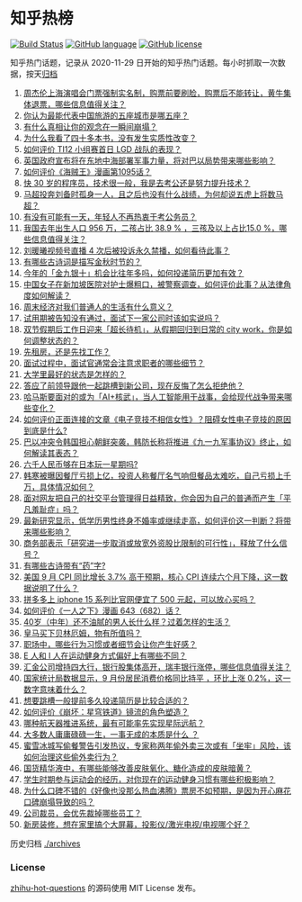 # 知乎热榜
[![Build Status](https://github.com/ToWeLong/zhihu-hot-questions/workflows/CI/badge.svg)](https://github.com/ToWeLong/zhihu-hot-questions/actions)
[![GitHub language](https://img.shields.io/badge/language-golang-orange.svg)](https://golang.org/)
[![GitHub license](https://img.shields.io/github/license/ToWeLong/zhihu-hot-questions)](https://github.com/ToWeLong/zhihu-hot-questions/blob/main/LICENSE)

知乎热门话题，记录从 2020-11-29 日开始的知乎热门话题。每小时抓取一次数据，按天[归档](./archives)

<!-- BEGIN -->

1. [周杰伦上海演唱会门票强制实名制，购票前要刷脸，购票后不能转让，黄牛集体退票，哪些信息值得关注？](https://www.zhihu.com/question/625766299)
1. [你认为最能代表中国旅游的五座城市是哪五座？](https://www.zhihu.com/question/617538051)
1. [有什么真相让你的观念在一瞬间崩塌？](https://www.zhihu.com/question/585476082)
1. [为什么我看了四十多本书，没有发生实质性改变？](https://www.zhihu.com/question/621490937)
1. [如何评价 TI12 小组赛首日 LGD 战队的表现？](https://www.zhihu.com/question/625884768)
1. [英国政府宣布将在东地中海部署军事力量，将对巴以局势带来哪些影响？](https://www.zhihu.com/question/625906541)
1. [如何评价《海贼王》漫画第1095话？](https://www.zhihu.com/question/625818595)
1. [快 30 岁的程序员，技术很一般，我是去考公还是努力提升技术？](https://www.zhihu.com/question/542820925)
1. [马超投奔刘备时孤身一人，且之后也没有什么战绩，为何却说五虎上将数马超？](https://www.zhihu.com/question/625249256)
1. [有没有可能有一天，年轻人不再热衷于考公务员？](https://www.zhihu.com/question/623119916)
1. [我国去年出生人口 956 万，二孩占比 38.9 % ，三孩及以上占比15.0 %，哪些信息值得关注？](https://www.zhihu.com/question/625777121)
1. [刘暖曦视频号直播 4 次后被投诉永久禁播，如何看待此事？](https://www.zhihu.com/question/625768321)
1. [有哪些古诗词是描写金秋时节的？](https://www.zhihu.com/question/625825291)
1. [今年的「金九银十」机会比往年多吗，如何投递简历更加有效？](https://www.zhihu.com/question/622554242)
1. [中国女子在新加坡医院对护士爆粗口，被警察调查，如何评价此事？从法律角度如何解读？](https://www.zhihu.com/question/625744749)
1. [周末经济对我们普通人的生活有什么意义？](https://www.zhihu.com/question/625851800)
1. [试用期被告知没有通过，面试下一家公司时该如实说吗？](https://www.zhihu.com/question/622556014)
1. [双节假期后工作日迎来「超长待机」，从假期回归到日常的 city work，你是如何调整状态的？](https://www.zhihu.com/question/625824306)
1. [先租房，还是先找工作？](https://www.zhihu.com/question/625366157)
1. [面试过程中，面试官通常会注意求职者的哪些细节？](https://www.zhihu.com/question/622556040)
1. [大学里最好的状态是怎样的？](https://www.zhihu.com/question/373998266)
1. [答应了前领导跟他一起跳槽到新公司，现在反悔了怎么拒绝他？](https://www.zhihu.com/question/625276145)
1. [哈马斯要面对的或为「AI+核武」，当人工智能用于战事，会给现代战争带来哪些变化？](https://www.zhihu.com/question/625789165)
1. [如何评价正面连接的文章《电子竞技不相信女性》？阻碍女性电子竞技的原因到底是什么?](https://www.zhihu.com/question/625757916)
1. [巴以冲突令韩国担心朝鲜突袭，韩防长称将推进《九一九军事协议》终止，如何解读其表态？](https://www.zhihu.com/question/625617408)
1. [六千人民币够在日本玩一星期吗?](https://www.zhihu.com/question/624777236)
1. [韩寒被曝因餐厅亏损上亿，投资人称餐厅名气响但餐品太难吃，自己亏损上千万，具体情况如何？](https://www.zhihu.com/question/625753258)
1. [面对网友把自己的社交平台管理得日益精致，你会因为自己的普通而产生「平凡羞耻症」吗？](https://www.zhihu.com/question/625769736)
1. [最新研究显示，低学历男性终身不婚率或继续走高，如何评价这一判断？将带来哪些影响？](https://www.zhihu.com/question/625743753)
1. [商务部表示「研究进一步取消或放宽外资股比限制的可行性」，释放了什么信号？](https://www.zhihu.com/question/625792908)
1. [有哪些古诗带有“药”字?](https://www.zhihu.com/question/625758160)
1. [美国 9 月 CPI 同比增长 3.7% 高于预期，核心 CPI 连续六个月下降，这一数据说明了什么？](https://www.zhihu.com/question/625862851)
1. [拼多多上 iphone 15 系列比官网便宜了 500 元起，可以放心买吗？](https://www.zhihu.com/question/625614092)
1. [如何评价《一人之下》漫画 643（682）话？](https://www.zhihu.com/question/625879568)
1. [40岁（中年）还不油腻的男人长什么样？过着怎样的生活？](https://www.zhihu.com/question/339005414)
1. [皇马买下贝林厄姆，物有所值吗？](https://www.zhihu.com/question/606171832)
1. [职场中，哪些行为习惯或者细节会让你产生好感？](https://www.zhihu.com/question/20948596)
1. [E 人和 I 人在运动健身方式偏好上有哪些不同？](https://www.zhihu.com/question/623675592)
1. [汇金公司增持四大行，银行股集体高开，瑞丰银行涨停，哪些信息值得关注？](https://www.zhihu.com/question/625752577)
1. [国家统计局数据显示，9 月份居民消费价格同比持平 ，环比上涨 0.2%，这一数字意味着什么？](https://www.zhihu.com/question/625912847)
1. [想要跳槽一般提前多久投递简历是比较合适的？](https://www.zhihu.com/question/622554257)
1. [如何评价《崩坏：星穹铁道》镜流的角色塑造？](https://www.zhihu.com/question/625441787)
1. [哪种航天器推进系统，最有可能率先实现星际远航？](https://www.zhihu.com/question/624973831)
1. [大多数人庸庸碌碌一生，一事无成的本质是什么 ？](https://www.zhihu.com/question/625753739)
1. [蜜雪冰城写偷餐警告引发热议，专家称两年偷外卖三次或有「坐牢」风险，该如何治理这些偷外卖行为？](https://www.zhihu.com/question/625752679)
1. [国货精华液中，有哪些能够改善皮肤氧化、糖化造成的皮肤暗黄？](https://www.zhihu.com/question/618787261)
1. [学生时期参与运动会的经历，对你现在的运动健身习惯有哪些积极影响？](https://www.zhihu.com/question/622740555)
1. [为什么口碑不错的《好像也没那么热血沸腾》票房不如预期，是因为开心麻花口碑崩塌导致的吗？](https://www.zhihu.com/question/625102836)
1. [公司裁员，会优先裁掉哪些员工？](https://www.zhihu.com/question/502621510)
1. [新房装修，想在家里搞个大屏幕，投影仪/激光电视/电视哪个好？](https://www.zhihu.com/question/622905687)

<!-- END -->

历史归档 [./archives](./archives)


### License
[zhihu-hot-questions](https://github.com/towelong/zhihu-hot-questions) 的源码使用 MIT License 发布。